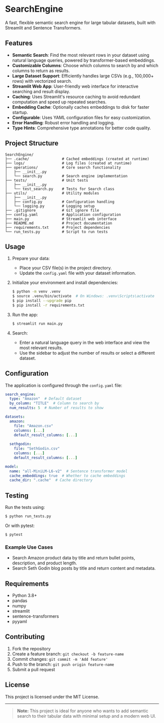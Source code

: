 # SearchEngine

A fast, flexible semantic search engine for large tabular datasets, built with Streamlit and Sentence Transformers.

## Features

- **Semantic Search**: Find the most relevant rows in your dataset using natural language queries, powered by transformer-based embeddings.
- **Customizable Columns**: Choose which columns to search by and which columns to return as results.
- **Large Dataset Support**: Efficiently handles large CSVs (e.g., 100,000+ rows) with vectorized search.
- **Streamlit Web App**: User-friendly web interface for interactive searching and result display.
- **Caching**: Uses Streamlit's resource caching to avoid redundant computation and speed up repeated searches.
- **Embedding Cache**: Optionally caches embeddings to disk for faster startup.
- **Configurable**: Uses YAML configuration files for easy customization.
- **Error Handling**: Robust error handling and logging.
- **Type Hints**: Comprehensive type annotations for better code quality.

## Project Structure

```
SearchEngine/
├── .cache/               # Cached embeddings (created at runtime)
├── logs/                 # Log files (created at runtime)
├── operations/           # Core search functionality
│   ├── __init__.py
│   └── search.py         # Search engine implementation
├── tests/                # Unit tests
│   ├── __init__.py
│   └── test_search.py    # Tests for Search class
├── utils/                # Utility modules
│   ├── __init__.py
│   ├── config.py         # Configuration handling
│   └── logging.py        # Logging setup
├── .gitignore            # Git ignore file
├── config.yaml           # Application configuration
├── main.py               # Streamlit web interface
├── README.md             # Project documentation
├── requirements.txt      # Project dependencies
└── run_tests.py          # Script to run tests
```

## Usage

1. Prepare your data:

   - Place your CSV file(s) in the project directory.
   - Update the `config.yaml` file with your dataset information.

2. Initialize your environment and install dependencies:

   ```bash
   $ python -m venv .venv
   $ source .venv/bin/activate  # On Windows: .venv\Scripts\activate
   $ pip install --upgrade pip
   $ pip install -r requirements.txt
   ```

3. Run the app:

   ```bash
   $ streamlit run main.py
   ```

4. Search:

   - Enter a natural language query in the web interface and view the most relevant results.
   - Use the sidebar to adjust the number of results or select a different dataset.

## Configuration

The application is configured through the `config.yaml` file:

```yaml
search_engine:
  type: "Amazon"  # Default dataset
  by_column: "TITLE"  # Column to search by
  num_results: 5  # Number of results to show

datasets:
  amazon:
    file: "Amazon.csv"
    columns: [...]
    default_result_columns: [...]
  
  sethgodin:
    file: "SethGodin.csv"
    columns: [...]
    default_result_columns: [...]

model:
  name: "all-MiniLM-L6-v2"  # Sentence transformer model
  cache_embeddings: true  # Whether to cache embeddings
  cache_dir: ".cache"  # Cache directory
```

## Testing

Run the tests using:

```bash
$ python run_tests.py
```

Or with pytest:

```bash
$ pytest
```

### Example Use Cases

- Search Amazon product data by title and return bullet points, description, and product length.
- Search Seth Godin blog posts by title and return content and metadata.

## Requirements

- Python 3.8+
- pandas
- numpy
- streamlit
- sentence-transformers
- pyyaml

## Contributing

1. Fork the repository
2. Create a feature branch: `git checkout -b feature-name`
3. Commit changes: `git commit -m 'Add feature'`
4. Push to the branch: `git push origin feature-name`
5. Submit a pull request

## License

This project is licensed under the MIT License.

---

> **Note:** This project is ideal for anyone who wants to add semantic search to their tabular data with minimal setup and a modern web UI.
